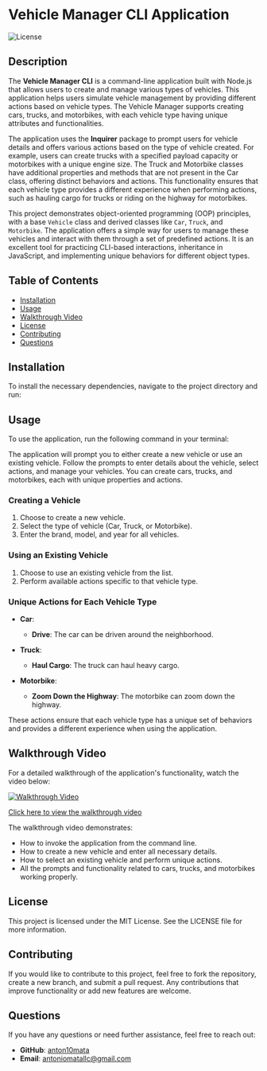 # Vehicle Manager CLI Application

![License](https://img.shields.io/badge/license-MIT-blue.svg)

## Description

The **Vehicle Manager CLI** is a command-line application built with Node.js that allows users to create and manage various types of vehicles. This application helps users simulate vehicle management by providing different actions based on vehicle types. The Vehicle Manager supports creating cars, trucks, and motorbikes, with each vehicle type having unique attributes and functionalities.

The application uses the **Inquirer** package to prompt users for vehicle details and offers various actions based on the type of vehicle created. For example, users can create trucks with a specified payload capacity or motorbikes with a unique engine size. The Truck and Motorbike classes have additional properties and methods that are not present in the Car class, offering distinct behaviors and actions. This functionality ensures that each vehicle type provides a different experience when performing actions, such as hauling cargo for trucks or riding on the highway for motorbikes.

This project demonstrates object-oriented programming (OOP) principles, with a base `Vehicle` class and derived classes like `Car`, `Truck`, and `Motorbike`. The application offers a simple way for users to manage these vehicles and interact with them through a set of predefined actions. It is an excellent tool for practicing CLI-based interactions, inheritance in JavaScript, and implementing unique behaviors for different object types.

## Table of Contents

- [Installation](#installation)
- [Usage](#usage)
- [Walkthrough Video](#walkthrough-video)
- [License](#license)
- [Contributing](#contributing)
- [Questions](#questions)

## Installation

To install the necessary dependencies, navigate to the project directory and run:

## Usage

To use the application, run the following command in your terminal:

The application will prompt you to either create a new vehicle or use an existing vehicle. Follow the prompts to enter details about the vehicle, select actions, and manage your vehicles. You can create cars, trucks, and motorbikes, each with unique properties and actions.

### Creating a Vehicle

1. Choose to create a new vehicle.
2. Select the type of vehicle (Car, Truck, or Motorbike).
3. Enter the brand, model, and year for all vehicles.

### Using an Existing Vehicle

1. Choose to use an existing vehicle from the list.
2. Perform available actions specific to that vehicle type.

### Unique Actions for Each Vehicle Type

- **Car**:
  - **Drive**: The car can be driven around the neighborhood.

- **Truck**:
  - **Haul Cargo**: The truck can haul heavy cargo.

- **Motorbike**:
  - **Zoom Down the Highway**: The motorbike can zoom down the highway.

These actions ensure that each vehicle type has a unique set of behaviors and provides a different experience when using the application.

## Walkthrough Video

For a detailed walkthrough of the application's functionality, watch the video below:

[![Walkthrough Video](https://img.youtube.com/vi/07o5l7zR8o0/0.jpg)](https://youtu.be/07o5l7zR8o0)

[Click here to view the walkthrough video](https://youtu.be/isB6P7t97co)

The walkthrough video demonstrates:

- How to invoke the application from the command line.
- How to create a new vehicle and enter all necessary details.
- How to select an existing vehicle and perform unique actions.
- All the prompts and functionality related to cars, trucks, and motorbikes working properly.

## License

This project is licensed under the MIT License. See the LICENSE file for more information.

## Contributing

If you would like to contribute to this project, feel free to fork the repository, create a new branch, and submit a pull request. Any contributions that improve functionality or add new features are welcome.

## Questions

If you have any questions or need further assistance, feel free to reach out:

- **GitHub**: [anton10mata](https://github.com/anton10mata)
- **Email**: [antoniomatallc@gmail.com](mailto:antoniomatallc@gmail.com)

